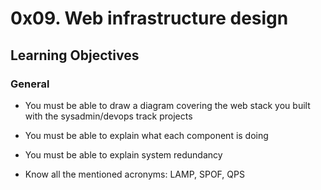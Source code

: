 # 0x09. Web infrastructure design
## Learning Objectives
### General
+ You must be able to draw a diagram covering the web stack you built with the sysadmin/devops track projects
- You must be able to explain what each component is doing
* You must be able to explain system redundancy
+ Know all the mentioned acronyms: LAMP, SPOF, QPS
